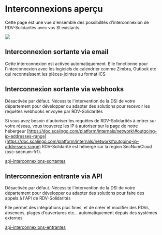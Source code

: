 # Interconnexions aperçu

Cette page est une vue d'ensemble des possibilités d'interconnexion de RDV-Solidarités avec vos SI existants

![](../.gitbook/assets/untitled-2021-01-26-1413-1-.png)

## Interconnexion sortante via email

Cette interconnexion est activée automatiquement. Elle fonctionne pour l'interconnexion avec les logiciels de calendrier comme Zimbra, Outlook etc qui reconnaîssent les pièces-jointes au format ICS

## Interconnexion sortante via webhooks

Désactivée par défaut. Nécessite l'intervention de la DSI de votre département pour développer ou adapter des solutions pour recevoir les requêtes webhooks envoyée par RDV-Solidarités

Si vous avez besoin d'autoriser les requêtes de RDV-Solidarités à entrer sur votre réseau, vous trouverez les IP à autoriser sur la page de notre hébergeur [https://doc.scalingo.com/platform/internals/network\#outgoing-ip-addresses-range](https://doc.scalingo.com/platform/internals/network#outgoing-ip-addresses-range) RDV-Solidarité est hébergé sur la region SecNumCloud \(osc-secnum-fr1\).

[api-interconnexions-sortantes](/api-interconnexions-sortantes)

## Interconnexion entrante via API

Désactivée par défaut. Nécessite l'intervention de la DSI de votre département pour développer ou adapter des solutions pour faire des appels à l'API de RDV-Solidarités

Elle permet des intégrations plus fines, et de créer et modifier des RDVs, absences, plages d'ouvertures etc... automatiquement depuis des systèmes externes

[api-interconnexions-entrantes](/api-interconnexions-entrantes)





